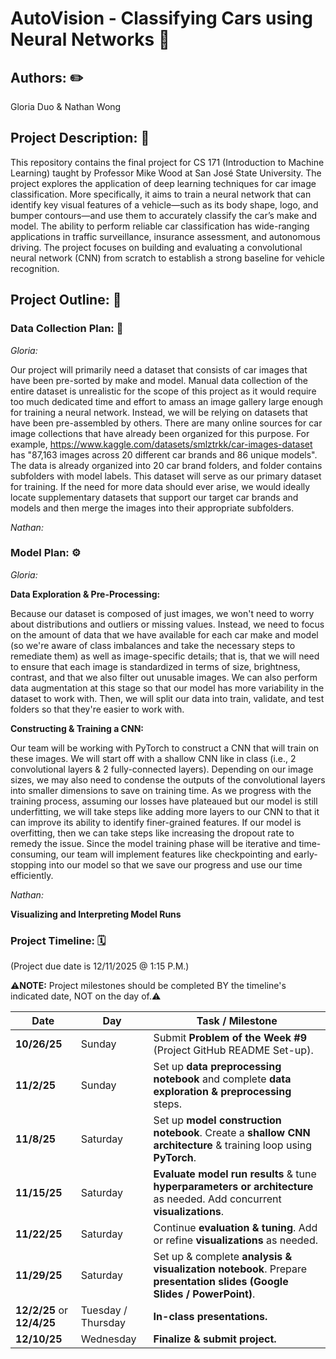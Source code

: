 # AutoVision - Classifying Cars using Neural Networks 🚗

## Authors: ✏️
Gloria Duo & Nathan Wong

## Project Description: 📁
This repository contains the final project for CS 171 (Introduction to Machine Learning) taught by Professor Mike Wood at San José State University. The project explores the application of deep learning techniques for car image classification. More specifically, it aims to train a neural network that can identify key visual features of a vehicle—such as its body shape, logo, and bumper contours—and use them to accurately classify the car’s make and model. The ability to perform reliable car classification has wide-ranging applications in traffic surveillance, insurance assessment, and autonomous driving. The project focuses on building and evaluating a convolutional neural network (CNN) from scratch to establish a strong baseline for vehicle recognition.

## Project Outline: 📝
### Data Collection Plan: 📘
*Gloria:*

Our project will primarily need a dataset that consists of car images that have been pre-sorted by make and model. Manual data collection of the entire dataset is unrealistic for the scope of this project as it would require too much dedicated time and effort to amass an image gallery large enough for training a neural network. Instead, we will be relying on datasets that have been pre-assembled by others. There are many online sources for car image collections that have already been organized for this purpose. For example, https://www.kaggle.com/datasets/smlztrkk/car-images-dataset has "87,163 images across 20 different car brands and 86 unique models". The data is already organized into 20 car brand folders, and folder contains subfolders with model labels. This dataset will serve as our primary dataset for training. If the need for more data should ever arise, we would ideally locate supplementary datasets that support our target car brands and models and then merge the images into their appropriate subfolders. 

*Nathan:*
### Model Plan: ⚙️
*Gloria:*

**Data Exploration & Pre-Processing:**

Because our dataset is composed of just images, we won't need to worry about distributions and outliers or missing values. Instead, we need to focus on the amount of data that we have available for each car make and model (so we're aware of class imbalances and take the necessary steps to remediate them) as well as image-specific details; that is, that we will need to ensure that each image is standardized in terms of size, brightness, contrast, and that we also filter out unusable images. We can also perform data augmentation at this stage so that our model has more variability in the dataset to work with. Then, we will split our data into train, validate, and test folders so that they're easier to work with.

**Constructing & Training a CNN:**

Our team will be working with PyTorch to construct a CNN that will train on these images. We will start off with a shallow CNN like in class (i.e., 2 convolutional layers & 2 fully-connected layers). Depending on our image sizes, we may also need to condense the outputs of the convolutional layers into smaller dimensions to save on training time. As we progress with the training process, assuming our losses have plateaued but our model is still underfitting, we will take steps like adding more layers to our CNN to that it can improve its ability to identify finer-grained features. If our model is overfitting, then we can take steps like increasing the dropout rate to remedy the issue. Since the model training phase will be iterative and time-consuming, our team will implement features like checkpointing and early-stopping into our model so that we save our progress and use our time efficiently.

*Nathan:*

**Visualizing and Interpreting Model Runs**




### Project Timeline: 🗓️

(Project due date is 12/11/2025 @ 1:15 P.M.)

⚠️**NOTE:** Project milestones should be completed BY the timeline's indicated date, NOT on the day of.⚠️

| Date | Day | Task / Milestone |
|------|-----|------------------|
| **10/26/25** | Sunday | Submit **Problem of the Week #9** (Project GitHub README Set-up). |
| **11/2/25** | Sunday | Set up **data preprocessing notebook** and complete **data exploration & preprocessing** steps. |
| **11/8/25** | Saturday | Set up **model construction notebook**. Create a **shallow CNN architecture** & training loop using **PyTorch**. |
| **11/15/25** | Saturday | **Evaluate model run results** & tune **hyperparameters or architecture** as needed. Add concurrent **visualizations**. |
| **11/22/25** | Saturday | Continue **evaluation & tuning**. Add or refine **visualizations** as needed. |
| **11/29/25** | Saturday | Set up & complete **analysis & visualization notebook**. Prepare **presentation slides (Google Slides / PowerPoint)**. |
| **12/2/25** or **12/4/25** | Tuesday / Thursday | **In-class presentations.** |
| **12/10/25** | Wednesday | **Finalize & submit project.** |
